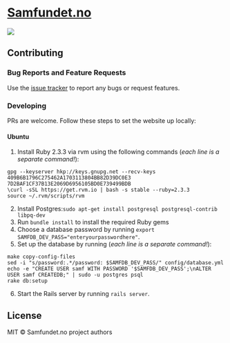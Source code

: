 # [Samfundet.no](http://samfundet.no)
![](http://i.imgur.com/8n5hDoC.png)

## Contributing

### Bug Reports and Feature Requests

Use the [issue tracker](https://github.com/Samfundet/Samfundet/issues) to report any bugs or request features.

### Developing

PRs are welcome. Follow these steps to set the website up locally:
#### Ubuntu

1. Install Ruby 2.3.3 via rvm using the following commands (_each line is a separate command!_):
```
gpg --keyserver hkp://keys.gnupg.net --recv-keys 409B6B1796C275462A1703113804BB82D39DC0E3 7D2BAF1CF37B13E2069D6956105BD0E739499BDB
\curl -sSL https://get.rvm.io | bash -s stable --ruby=2.3.3
source ~/.rvm/scripts/rvm
```
2. Install Postgres:```sudo apt-get install postgresql postgresql-contrib libpq-dev```
3. Run `bundle install` to install the required Ruby gems
4. Choose a database password by running `export SAMFDB_DEV_PASS="enteryourpasswordhere"`.
5. Set up the database by running (_each line is a separate command!_):
```
make copy-config-files
sed -i "s/password:.*/password: $SAMFDB_DEV_PASS/" config/database.yml
echo -e "CREATE USER samf WITH PASSWORD '$SAMFDB_DEV_PASS';\nALTER USER samf CREATEDB;" | sudo -u postgres psql
rake db:setup
```
6. Start the Rails server by running `rails server`.

## License

MIT © Samfundet.no project authors

